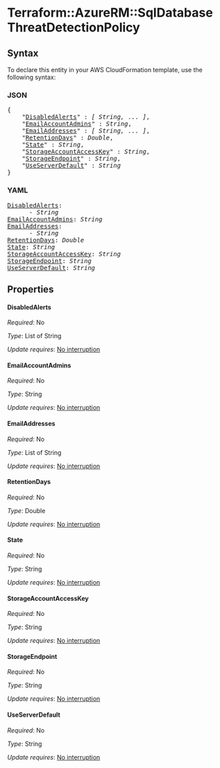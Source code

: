 # Terraform::AzureRM::SqlDatabase ThreatDetectionPolicy

## Syntax

To declare this entity in your AWS CloudFormation template, use the following syntax:

### JSON

<pre>
{
    "<a href="#disabledalerts" title="DisabledAlerts">DisabledAlerts</a>" : <i>[ String, ... ]</i>,
    "<a href="#emailaccountadmins" title="EmailAccountAdmins">EmailAccountAdmins</a>" : <i>String</i>,
    "<a href="#emailaddresses" title="EmailAddresses">EmailAddresses</a>" : <i>[ String, ... ]</i>,
    "<a href="#retentiondays" title="RetentionDays">RetentionDays</a>" : <i>Double</i>,
    "<a href="#state" title="State">State</a>" : <i>String</i>,
    "<a href="#storageaccountaccesskey" title="StorageAccountAccessKey">StorageAccountAccessKey</a>" : <i>String</i>,
    "<a href="#storageendpoint" title="StorageEndpoint">StorageEndpoint</a>" : <i>String</i>,
    "<a href="#useserverdefault" title="UseServerDefault">UseServerDefault</a>" : <i>String</i>
}
</pre>

### YAML

<pre>
<a href="#disabledalerts" title="DisabledAlerts">DisabledAlerts</a>: <i>
      - String</i>
<a href="#emailaccountadmins" title="EmailAccountAdmins">EmailAccountAdmins</a>: <i>String</i>
<a href="#emailaddresses" title="EmailAddresses">EmailAddresses</a>: <i>
      - String</i>
<a href="#retentiondays" title="RetentionDays">RetentionDays</a>: <i>Double</i>
<a href="#state" title="State">State</a>: <i>String</i>
<a href="#storageaccountaccesskey" title="StorageAccountAccessKey">StorageAccountAccessKey</a>: <i>String</i>
<a href="#storageendpoint" title="StorageEndpoint">StorageEndpoint</a>: <i>String</i>
<a href="#useserverdefault" title="UseServerDefault">UseServerDefault</a>: <i>String</i>
</pre>

## Properties

#### DisabledAlerts

_Required_: No

_Type_: List of String

_Update requires_: [No interruption](https://docs.aws.amazon.com/AWSCloudFormation/latest/UserGuide/using-cfn-updating-stacks-update-behaviors.html#update-no-interrupt)

#### EmailAccountAdmins

_Required_: No

_Type_: String

_Update requires_: [No interruption](https://docs.aws.amazon.com/AWSCloudFormation/latest/UserGuide/using-cfn-updating-stacks-update-behaviors.html#update-no-interrupt)

#### EmailAddresses

_Required_: No

_Type_: List of String

_Update requires_: [No interruption](https://docs.aws.amazon.com/AWSCloudFormation/latest/UserGuide/using-cfn-updating-stacks-update-behaviors.html#update-no-interrupt)

#### RetentionDays

_Required_: No

_Type_: Double

_Update requires_: [No interruption](https://docs.aws.amazon.com/AWSCloudFormation/latest/UserGuide/using-cfn-updating-stacks-update-behaviors.html#update-no-interrupt)

#### State

_Required_: No

_Type_: String

_Update requires_: [No interruption](https://docs.aws.amazon.com/AWSCloudFormation/latest/UserGuide/using-cfn-updating-stacks-update-behaviors.html#update-no-interrupt)

#### StorageAccountAccessKey

_Required_: No

_Type_: String

_Update requires_: [No interruption](https://docs.aws.amazon.com/AWSCloudFormation/latest/UserGuide/using-cfn-updating-stacks-update-behaviors.html#update-no-interrupt)

#### StorageEndpoint

_Required_: No

_Type_: String

_Update requires_: [No interruption](https://docs.aws.amazon.com/AWSCloudFormation/latest/UserGuide/using-cfn-updating-stacks-update-behaviors.html#update-no-interrupt)

#### UseServerDefault

_Required_: No

_Type_: String

_Update requires_: [No interruption](https://docs.aws.amazon.com/AWSCloudFormation/latest/UserGuide/using-cfn-updating-stacks-update-behaviors.html#update-no-interrupt)

